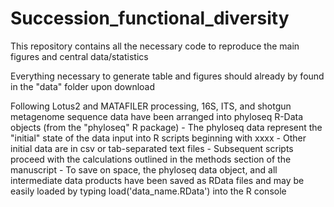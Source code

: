 # Succession_functional_diversity

This repository contains all the necessary code to reproduce the main figures and central data/statistics

Everything necessary to generate table and figures should already by found in the "data" folder upon download

Following Lotus2 and MATAFILER processing, 16S, ITS, and shotgun metagenome sequence data have been arranged into phyloseq R-Data objects (from the "phyloseq" R package)
	- The phyloseq data represent the "initial" state of the data input into R scripts beginning with xxxx 
	- Other initial data are in csv or tab-separated text files
	- Subsequent scripts proceed with the calculations outlined in the methods section of the manuscript
	- To save on space, the phyloseq data object, and all intermediate data products have been saved as RData files and may be easily loaded by typing load('data_name.RData') into the R console
